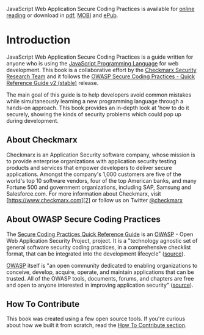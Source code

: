 JavaScript Web Application Secure Coding Practices is available for [online
reading][online-reading] or download in [pdf][dpdf], [MOBI][dmobi] and
[ePub][depub].

# Introduction

JavaScript Web Application Secure Coding Practices is a guide written for anyone
who is using the [JavaScript Programming Language][1] for web development. This
book is a collaborative effort by the [Checkmarx Security Research Team][2] and
it follows the [OWASP Secure Coding Practices - Quick Reference Guide v2
(stable)][3] release.

The main goal of this guide is to help developers avoid common mistakes while
simultaneously learning a new programming language through a hands-on
approach. This book provides an in-depth look at 'how to do it securely,
showing the kinds of security problems which could pop up during development.

## About Checkmarx

Checkmarx is an Application Security software company, whose mission is to
provide enterprise organizations with application security testing products and
services that empower developers to deliver secure applications. Amongst the
company's 1,000 customers are five of the world's top 10 software vendors, four
of the top American banks, and many Fortune 500 and government organizations,
including SAP, Samsung and Salesforce.com. For more information about Checkmarx,
visit [https://www.checkmarx.com][2] or follow us on Twitter [@checkmarx][7]

## About OWASP Secure Coding Practices

The [Secure Coding Practices Quick Reference Guide][3] is an [OWASP][4] - Open
Web Application Security Project, project. It is a "technology agnostic set of
general software security coding practices, in a comprehensive checklist format,
that can be integrated into the development lifecycle" ([source][3]).

[OWASP][4] itself is "an open community dedicated to enabling organizations to
conceive, develop, acquire, operate, and maintain applications that can be
trusted. All of the OWASP tools, documents, forums, and chapters are free and
open to anyone interested in improving application security" ([source][5]).

## How To Contribute

This book was created using a few open source tools.
If you're curious about how we built it from scratch, read the [How To
Contribute section][6].

[1]: https://developer.mozilla.org/en-US/docs/Web/JavaScript
[2]: https://www.checkmarx.com
[3]: https://www.owasp.org/index.php/OWASP_Secure_Coding_Practices_-_Quick_Reference_Guide
[4]: https://www.owasp.org
[5]: https://www.owasp.org/index.php/About_OWASP
[6]: /howto-contribute.md
[7]: https://www.twitter.com/checkmarx
[online-reading]: https://checkmarx.gitbooks.io/JS-SCP
[dpdf]: https://www.gitbook.com/download/pdf/book/checkmarx/JS-SCP
[dmobi]: https://www.gitbook.com/download/mobi/book/checkmarx/JS-SCP
[depub]: https://www.gitbook.com/download/epub/book/checkmarx/JS-SCP
